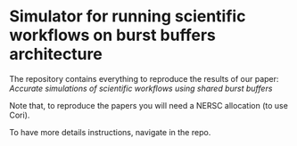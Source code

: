 # Simulator for running scientific workflows on burst buffers architecture
The repository contains everything to reproduce the results of our paper: _Accurate simulations of scientific workflows using shared burst buffers_

Note that, to reproduce the papers you will need a NERSC allocation (to use Cori).

To have more details instructions, navigate in the repo.